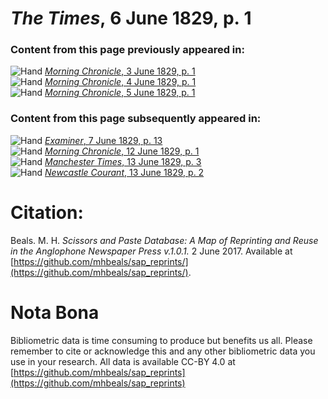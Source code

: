 # *The Times*, 6 June 1829, p. 1  
  
### Content from this page previously appeared in:  
![Hand](http://scissorsandpaste.net/wp-content/uploads/2017/06/smallhandpointer.png) [*Morning Chronicle*, 3 June 1829, p. 1](https://mhbeals.github.io/sap_html/Morning-Chronicle/Morning-Chronicle-3-June-1829-p-1)  
![Hand](http://scissorsandpaste.net/wp-content/uploads/2017/06/smallhandpointer.png) [*Morning Chronicle*, 4 June 1829, p. 1](https://mhbeals.github.io/sap_html/Morning-Chronicle/Morning-Chronicle-4-June-1829-p-1)  
![Hand](http://scissorsandpaste.net/wp-content/uploads/2017/06/smallhandpointer.png) [*Morning Chronicle*, 5 June 1829, p. 1](https://mhbeals.github.io/sap_html/Morning-Chronicle/Morning-Chronicle-5-June-1829-p-1)  
  
### Content from this page subsequently appeared in:  
![Hand](http://scissorsandpaste.net/wp-content/uploads/2017/06/smallhandpointer.png) [*Examiner*, 7 June 1829, p. 13](https://mhbeals.github.io/sap_html/Examiner/Examiner-7-June-1829-p-13)  
![Hand](http://scissorsandpaste.net/wp-content/uploads/2017/06/smallhandpointer.png) [*Morning Chronicle*, 12 June 1829, p. 1](https://mhbeals.github.io/sap_html/Morning-Chronicle/Morning-Chronicle-12-June-1829-p-1)  
![Hand](http://scissorsandpaste.net/wp-content/uploads/2017/06/smallhandpointer.png) [*Manchester Times*, 13 June 1829, p. 3](https://mhbeals.github.io/sap_html/Manchester-Times/Manchester-Times-13-June-1829-p-3)  
![Hand](http://scissorsandpaste.net/wp-content/uploads/2017/06/smallhandpointer.png) [*Newcastle Courant*, 13 June 1829, p. 2](https://mhbeals.github.io/sap_html/Newcastle-Courant/Newcastle-Courant-13-June-1829-p-2)  


# Citation: 

Beals. M. H. *Scissors and Paste Database: A Map of Reprinting and Reuse in the Anglophone Newspaper Press v.1.0.1.* 2 June 2017. Available at [https://github.com/mhbeals/sap_reprints/](https://github.com/mhbeals/sap_reprints/). 

# Nota Bona

Bibliometric data is time consuming to produce but benefits us all. Please remember to cite or acknowledge this and any other bibliometric data you use in your research. All data is available CC-BY 4.0 at [https://github.com/mhbeals/sap_reprints](https://github.com/mhbeals/sap_reprints)